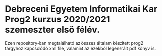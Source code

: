# Debreceni Egyetem Informatikai Kar Prog2 kurzus 2020/2021 szemeszter első félév.
Ezen repository-ban megtalálható az összes általam készített prog2 tárgyhoz kapcsolódó xml file, valamint az ezekből legenerált pdf könyv is.
